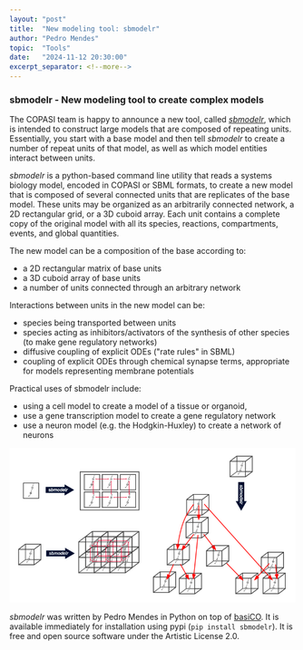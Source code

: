 ```yaml
--- 
layout: "post" 
title:  "New modeling tool: sbmodelr"
author: "Pedro Mendes"
topic:  "Tools"
date:   "2024-11-12 20:30:00"
excerpt_separator: <!--more--> 
--- 
```

 
### sbmodelr - New modeling tool to create complex models
 
The COPASI team is happy to announce a new tool, called [*sbmodelr*](https://github.com/copasi/sbmodelr?tab=readme-ov-file#sbmodelr---a-tool-to-replicate-a-copasisbml-model-into-a-set-of-replicas), which is intended to construct large models that are composed of repeating units. Essentially, you start with a base model and then tell *sbmodelr* to create a number of repeat units of that model, as well as which model entities interact between units.

*sbmodelr* is a python-based command line utility that reads a systems biology model, encoded in COPASI or SBML formats, to create a new model that is composed of several connected units that are replicates of the base model. These units may be organized as an arbitrarily connected network, a 2D rectangular grid, or a 3D cuboid array. Each unit contains a complete copy of the original model with all its species, reactions, compartments, events, and global quantities.

The new model can be a composition of the base according to:
 - a 2D rectangular matrix of base units
 - a 3D cuboid array of base units
 - a number of units connected through an arbitrary network

Interactions between units in the new model can be:

 - species being transported between units
 - species acting as inhibitors/activators of the synthesis of other species (to make gene regulatory networks)
 - diffusive coupling of explicit ODEs ("rate rules" in SBML)
 - coupling of explicit ODEs through chemical synapse terms, appropriate for models representing membrane potentials

Practical uses of sbmodelr include:

 - using a cell model to create a model of a tissue or organoid,
 - use a gene transcription model to create a gene regulatory network
 - use a neuron model (e.g. the Hodgkin-Huxley) to create a network of neurons

![sbmodelr](images/sbmodelrArchitectures.png)

*sbmodelr* was written by Pedro Mendes in Python on top of [basiCO](https://basico.readthedocs.io/). It is available immediately for installation using pypi (`pip install sbmodelr`). It is free and open source software under the Artistic License 2.0.

